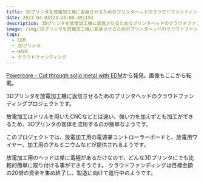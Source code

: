 ```yaml
---
title: 3Dプリンタを放電加工機に変身させるためのプリンタヘッドのクラウドファンディングプロジェクト
date: 2023-04-03T23:28:08.491193
description: 3Dプリンタを放電加工機に返信させるためのプリンタヘッドのクラウドファンディングプロジェクトを紹介します
image: /img/3Dプリンタを放電加工機に変身させるためのプリンタヘッドのクラウドファンディングプロジェクト.jpg
tags:
  - EDM
  - 3Dプリンタ
  - HACK
  - クラウドファンディング
---
```

[Powercore - Cut through solid metal with EDM](https://www.kickstarter.com/projects/rackrobotics/powercore-cut-through-solid-metal-with-edm)から発見。画像もここから転載。

3Dプリンタを放電加工機に返信させるためのプリンタヘッドのクラウドファンディングプロジェクトです。

放電加工はドリルを用いたCNCなどとは違い、強い力を加えずとも加工ができるため、3Dプリンタの筐体を流用するのが簡単なようです。

このプロジェクトでは、放電加工用の電源兼コントローラーボードと、放電用ワイヤー、加工用のアルミニウムなどが提供されるようです。

放電加工用のヘッドは単に電極があるだけなので、どんな3Dプリンタにでも比較的簡単に取り付ける事ができそうです。
クラウドファンディングは目標金額の20倍の資金を集め終了し、製造に向けて進行中のようです。


